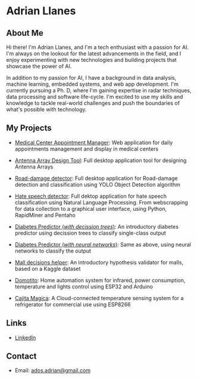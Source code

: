 # Adrian Llanes

## About Me

Hi there! I'm Adrian Llanes, and I'm a tech enthusiast with a passion for AI. 
I'm always on the lookout for the latest advancements in the field, and I 
enjoy experimenting with new technologies and building projects that showcase 
the power of AI.

In addition to my passion for AI, I have a background in data analysis, machine
learning, embedded systems, and web app development. I'm currently pursuing a 
Ph. D, where I'm gaining expertise in radar techniques, data processing and 
software life-cycle. I'm excited to use my skills and knowledge to tackle real-world 
challenges and push the boundaries of what's possible with technology.


## My Projects

- [Medical Center Appointment Manager](https://github.com/allanes/turnos-cm-frontend/tree/dev): Web application for daily appointments management and display in medical centers

- [Antenna Array Design Tool](https://github.com/allanes/antenna-array-design-tool): Full desktop application tool for designing Antenna Arrays

- [Road-damage detector](https://github.com/allanes/pothole-detector-gui): Full desktop application for Road-damage detection and classification using YOLO Object Detection algorithm

- [Hate speech detector](https://github.com/allanes/hate-speech-recognition): Full dektop application for hate speech classification using Natural Language Processing. From webscrapping for data collection to a graphical user interface, using Python, RapidMiner and Pentaho

- [Diabetes Predictor (*with decission trees*)](https://github.com/allanes/curso_aprendizaje_autom_tp1/blob/main/ejercicio1.ipynb): An introductory diabetes predictor using decission trees to classify single-class output

- [Diabetes Predictor (*with neural networks*)](https://github.com/allanes/curso_aprendizaje_autom_tp3): Same as above, using neural networks to classify the output

- [Mall decisions helper](https://github.com/allanes/curso_aprendizaje_autom_tp2): An introductory hypothesis validator for malls, based on a Kaggle dataset

- [Domotito](https://github.com/allanes/domotito): Home automation system for infrared, power consumption, temperature and lights control using ESP32 and Arduino

- [Cajita Magica](https://github.com/allanes/cajita_magica): A Cloud-connected temperature sensing system for a refrigerator for commercial use using ESP8266


## Links

- [LinkedIn](https://www.linkedin.com/in/adrian-llanes/?locale=en_US)

## Contact

- Email: ados.adrian@gmail.com
